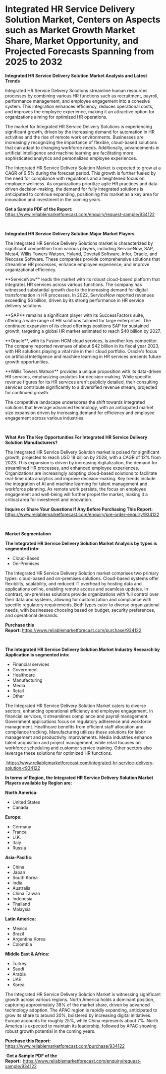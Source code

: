 <p><h1>Integrated HR Service Delivery Solution Market, Centers on Aspects such as Market Growth Market Share, Market Opportunity, and Projected Forecasts Spanning from 2025 to 2032</h1></p><p><strong>Integrated HR Service Delivery Solution Market Analysis and Latest Trends</strong></p>
<p><p>Integrated HR Service Delivery Solutions streamline human resources processes by combining various HR functions such as recruitment, payroll, performance management, and employee engagement into a cohesive system. This integration enhances efficiency, reduces operational costs, and improves the employee experience, making it an attractive option for organizations aiming for optimized HR operations.</p><p>The market for Integrated HR Service Delivery Solutions is experiencing significant growth, driven by the increasing demand for automation in HR activities and the rise of remote work environments. Businesses are increasingly recognizing the importance of flexible, cloud-based solutions that can adapt to changing workforce needs. Additionally, advancements in artificial intelligence and machine learning are facilitating more sophisticated analytics and personalized employee experiences.</p><p>The Integrated HR Service Delivery Solution Market is expected to grow at a CAGR of 9.5% during the forecast period. This growth is further fueled by the need for compliance with regulations and a heightened focus on employee wellness. As organizations prioritize agile HR practices and data-driven decision-making, the demand for fully integrated solutions is anticipated to continue expanding, positioning this market as a key area for innovation and investment in the coming years.</p></p>
<p><strong>Get a Sample PDF of the Report:&nbsp;</strong> <a href="https://www.reliablemarketforecast.com/enquiry/request-sample/934122?utm_campaign=3526&utm_medium=2&utm_source=Github&utm_content=ia&utm_term=18042025&utm_id=integrated-hr-service-delivery-solution">https://www.reliablemarketforecast.com/enquiry/request-sample/934122</a></p>
<p>&nbsp;</p>
<p><strong>Integrated HR Service Delivery Solution Major Market Players</strong></p>
<p><p>The Integrated HR Service Delivery Solutions market is characterized by significant competition from various players, including ServiceNow, SAP, Meta4, Willis Towers Watson, Hyland, Dovetail Software, Infor, Oracle, and Neocase Software. These companies provide comprehensive solutions that streamline HR processes, enhance employee experience, and improve organizational efficiency.</p><p>**ServiceNow** leads the market with its robust cloud-based platform that integrates HR services across various functions. The company has witnessed substantial growth due to the increasing demand for digital transformation in HR processes. In 2022, ServiceNow reported revenues exceeding $6 billion, driven by its strong performance in HR service delivery solutions.</p><p>**SAP** remains a significant player with its SuccessFactors suite, offering a wide range of HR solutions tailored for large enterprises. The continued expansion of its cloud offerings positions SAP for sustained growth, targeting a global HR market estimated to reach $40 billion by 2027.</p><p>**Oracle**, with its Fusion HCM cloud services, is another key competitor. The company reported revenues of about $42 billion in its fiscal year 2023, with HR solutions playing a vital role in their cloud portfolio. Oracle's focus on artificial intelligence and machine learning in HR services presents future growth opportunities.</p><p>**Willis Towers Watson** provides a unique proposition with its data-driven HR services, emphasizing analytics for decision-making. While specific revenue figures for its HR services aren't publicly detailed, their consulting services contribute significantly to a diversified revenue stream, projected for continued growth.</p><p>The competitive landscape underscores the shift towards integrated solutions that leverage advanced technology, with an anticipated market size expansion driven by increasing demand for efficiency and employee engagement across various industries.</p></p>
<p>&nbsp;</p>
<p><strong>What Are The Key Opportunities For Integrated HR Service Delivery Solution Manufacturers?</strong></p>
<p><p>The Integrated HR Service Delivery Solution market is poised for significant growth, projected to reach USD 18 billion by 2028, with a CAGR of 12% from 2023. This expansion is driven by increasing digitalization, the demand for streamlined HR processes, and enhanced employee experiences. Organizations are increasingly adopting cloud-based solutions to facilitate real-time data analytics and improve decision-making. Key trends include the integration of AI and machine learning for talent management and workforce planning. As remote work persists, the focus on employee engagement and well-being will further propel the market, making it a critical area for investment and innovation.</p></p>
<p><strong>Inquire or Share Your Questions If Any Before Purchasing This Report:</strong> <a href="https://www.reliablemarketforecast.com/enquiry/pre-order-enquiry/934122?utm_campaign=3526&utm_medium=2&utm_source=Github&utm_content=ia&utm_term=18042025&utm_id=integrated-hr-service-delivery-solution">https://www.reliablemarketforecast.com/enquiry/pre-order-enquiry/934122</a></p>
<p>&nbsp;</p>
<p><strong>Market Segmentation</strong></p>
<p><strong>The Integrated HR Service Delivery Solution Market Analysis by types is segmented into:</strong></p>
<p><ul><li>Cloud-Based</li><li>On-Premises</li></ul></p>
<p><p>The Integrated HR Service Delivery Solution market comprises two primary types: cloud-based and on-premises solutions. Cloud-based systems offer flexibility, scalability, and reduced IT overhead by hosting data and applications online, enabling remote access and seamless updates. In contrast, on-premises solutions provide organizations with full control over their data and systems, allowing for customization and compliance with specific regulatory requirements. Both types cater to diverse organizational needs, with businesses choosing based on budget, security preferences, and operational demands.</p></p>
<p><strong>Purchase this Report:&nbsp;</strong><a href="https://www.reliablemarketforecast.com/purchase/934122?utm_campaign=3526&utm_medium=2&utm_source=Github&utm_content=ia&utm_term=18042025&utm_id=integrated-hr-service-delivery-solution">https://www.reliablemarketforecast.com/purchase/934122</a></p>
<p>&nbsp;</p>
<p><strong>The Integrated HR Service Delivery Solution Market Industry Research by Application is segmented into:</strong></p>
<p><ul><li>Financial services</li><li>Government</li><li>Healthcare</li><li>Manufacturing</li><li>Media</li><li>Retail</li><li>Other</li></ul></p>
<p><p>The Integrated HR Service Delivery Solution Market caters to diverse sectors, enhancing operational efficiency and employee engagement. In financial services, it streamlines compliance and payroll management. Government applications focus on regulatory adherence and workforce management. Healthcare benefits from efficient staff allocation and compliance tracking. Manufacturing utilizes these solutions for labor management and productivity improvements. Media industries enhance talent acquisition and project management, while retail focuses on workforce scheduling and customer service training. Other sectors also leverage these solutions for optimized HR functions.</p></p>
<p><a href="https://www.reliablemarketforecast.com/integrated-hr-service-delivery-solution-r934122?utm_campaign=3526&utm_medium=2&utm_source=Github&utm_content=ia&utm_term=18042025&utm_id=integrated-hr-service-delivery-solution">&nbsp;https://www.reliablemarketforecast.com/integrated-hr-service-delivery-solution-r934122</a></p>
<p><strong>In terms of Region, the Integrated HR Service Delivery Solution Market Players available by Region are:</strong></p>
<p>
    <p> <strong> North America: </strong>
        <ul>
            <li>United States</li>
            <li>Canada</li>
        </ul>
        </p> 
    <p> <strong> Europe: </strong>
        <ul>
            <li>Germany</li>
            <li>France</li>
            <li>U.K.</li>
            <li>Italy</li>
            <li>Russia</li>
        </ul>
        </p> 
    <p> <strong> Asia-Pacific: </strong>
        <ul>
            <li>China</li>
            <li>Japan</li>
            <li>South Korea</li>
            <li>India</li>
            <li>Australia</li>
            <li>China Taiwan</li>
            <li>Indonesia</li>
            <li>Thailand</li>
            <li>Malaysia</li>
        </ul>
        </p> 
    <p> <strong> Latin America: </strong>
        <ul>
            <li>Mexico</li>
            <li>Brazil</li>
            <li>Argentina Korea</li>
            <li>Colombia</li>
        </ul>
        </p> 
    <p> <strong> Middle East & Africa: </strong>
        <ul>
            <li>Turkey</li>
            <li>Saudi</li>
            <li>Arabia</li>
            <li>UAE</li>
            <li>Korea</li>
        </ul>
    </p>
    </p>
<p><p>The Integrated HR Service Delivery Solution Market is witnessing significant growth across various regions. North America holds a dominant position, capturing approximately 38% of the market share, driven by advanced technology adoption. The APAC region is rapidly expanding, anticipated to grow its share to around 30%, bolstered by increasing digital initiatives. Europe accounts for roughly 25%, while China represents about 7%. North America is expected to maintain its leadership, followed by APAC showing robust growth potential in the coming years.</p></p>
<p><strong>Purchase this Report: </strong><a href="https://www.reliablemarketforecast.com/purchase/934122?utm_campaign=3526&utm_medium=2&utm_source=Github&utm_content=ia&utm_term=18042025&utm_id=integrated-hr-service-delivery-solution">https://www.reliablemarketforecast.com/purchase/934122</a></p>
<p>&nbsp;<strong>Get a Sample PDF of the Report:&nbsp;&nbsp;</strong><a href="https://www.reliablemarketforecast.com/enquiry/request-sample/934122?utm_campaign=3526&utm_medium=2&utm_source=Github&utm_content=ia&utm_term=18042025&utm_id=integrated-hr-service-delivery-solution">https://www.reliablemarketforecast.com/enquiry/request-sample/934122</a></p>
<p><strong></strong></p>
<p><p></p><p></p><p></p></p>